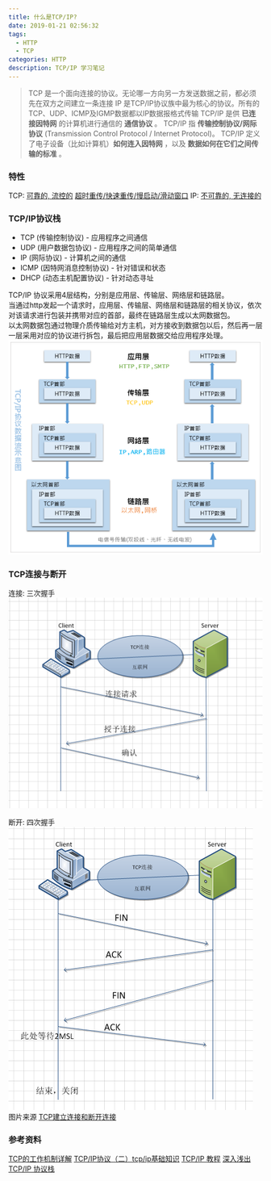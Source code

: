 ```yaml
---
title: 什么是TCP/IP?
date: 2019-01-21 02:56:32
tags:
  - HTTP
  - TCP
categories: HTTP
description: TCP/IP 学习笔记
---
```

> TCP 是一个面向连接的协议。无论哪一方向另一方发送数据之前，都必须先在双方之间建立一条连接
> IP 是TCP/IP协议族中最为核心的协议。所有的 TCP、UDP、ICMP及IGMP数据都以IP数据报格式传输
> TCP/IP 是供 **已连接因特网** 的计算机进行通信的 **通信协议** 。
> TCP/IP 指 **传输控制协议/网际协议** (Transmission Control Protocol / Internet Protocol)。
> TCP/IP 定义了电子设备（比如计算机）**如何连入因特网** ，以及 **数据如何在它们之间传输的标准** 。

### 特性

TCP: [可靠的, 流控的](https://blog.csdn.net/ifpelset/article/details/15378005)
[超时重传/快速重传/慢启动/滑动窗口](https://blog.csdn.net/shengzhu1/article/details/72598311)
IP:  [不可靠的, 无连接的](https://blog.csdn.net/tennysonsky/article/details/44455189)

### TCP/IP协议栈

*   TCP (传输控制协议) - 应用程序之间通信
*   UDP (用户数据包协议) - 应用程序之间的简单通信
*   IP (网际协议) - 计算机之间的通信
*   ICMP (因特网消息控制协议) - 针对错误和状态
*   DHCP (动态主机配置协议) - 针对动态寻址

TCP/IP 协议采用4层结构，分别是应用层、传输层、网络层和链路层。  
当通过http发起一个请求时，应用层、传输层、网络层和链路层的相关协议，依次对该请求进行包装并携带对应的首部，最终在链路层生成以太网数据包。  
以太网数据包通过物理介质传输给对方主机，对方接收到数据包以后，然后再一层一层采用对应的协议进行拆包，最后把应用层数据交给应用程序处理。  
![](./什么是TCP-IP/tcp-ip1.png "TCP/IP协议4层结构")  

### TCP连接与断开

连接: 三次握手  
![](./什么是TCP-IP/tcp-ip2.png "TCP连接流程示意图")  

断开: 四次握手  
![](./什么是TCP-IP/tcp-ip3.png "TCP断开流程示意图")  
图片来源 [TCP建立连接和断开连接](https://www.cnblogs.com/GetAlert/p/4807042.html)  

### 参考资料

[TCP的工作机制详解](https://blog.csdn.net/shengzhu1/article/details/72598311)
[TCP/IP协议（二）tcp/ip基础知识](https://www.cnblogs.com/imyalost/p/6139191.html)
[TCP/IP 教程](http://www.w3school.com.cn/tcpip/index.asp)
[深入浅出 TCP/IP 协议栈](http://www.cnblogs.com/onepixel/p/7092302.html)  
